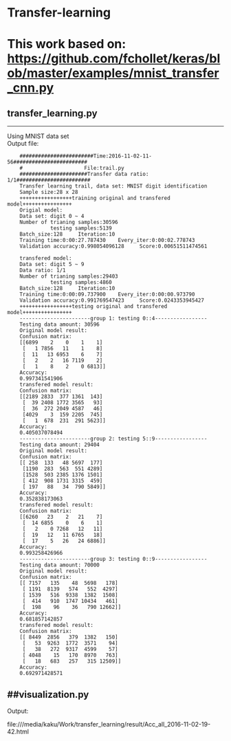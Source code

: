 # Transfer-learning
This work based on:  
https://github.com/fchollet/keras/blob/master/examples/mnist_transfer_cnn.py
=======================================
## transfer_learning.py
-------------
Using MNIST data set  
Output file: 

        ########################Time:2016-11-02-11-56########################        
        #                    File:trail.py
        ######################Transfer data ratio: 1/1########################
        Transfer learning trail, data set: MNIST digit identification
        Sample size:28 x 28
        +++++++++++++++++training original and transfered model++++++++++++++++
        Origial model:
        Data set: digit 0 ~ 4
        Number of trianing samples:30596
                  testing samples:5139
        Batch_size:128     Iteration:10
        Training time:0:00:27.787430    Every_iter:0:00:02.778743
        Validation accuracy:0.998054096128     Score:0.00651511474561

        transfered model:
        Data set: digit 5 ~ 9
        Data ratio: 1/1
        Number of trianing samples:29403
                  testing samples:4860
        Batch_size:128     Iteration:10
        Training time:0:00:09.737900    Every_iter:0:00:00.973790
        Validation accuracy:0.991769547423     Score:0.0243353945427
        +++++++++++++++++testing original and transfered model++++++++++++++++
        -----------------------group 1: testing 0::4-----------------
        Testing data amount: 30596
        Original model result:
        Confusion matrix:
        [[6899    2    0    1    1]
         [   1 7856   11    1    8]
         [  11   13 6953    6    7]
         [   2    2   16 7119    2]
         [   1    8    2    0 6813]]
        Accuracy:
        0.997341541906
        transfered model result:
        Confusion matrix:
        [[2189 2833  377 1361  143]
         [  39 2408 1772 3565   93]
         [  36  272 2049 4587   46]
         [4029    3  159 2205  745]
         [   1  678  231  291 5623]]
        Accuracy:
        0.405037078494
        -----------------------group 2: testing 5::9-----------------
        Testing data amount: 29404
        Original model result:
        Confusion matrix:
        [[ 258  133   48 5697  177]
         [1190  283  563  551 4289]
         [1528  503 2385 1376 1501]
         [ 412  908 1731 3315  459]
         [ 197   88   34  790 5849]]
        Accuracy:
        0.352838173063
        transfered model result:
        Confusion matrix:
        [[6260   23    2   21    7]
         [  14 6855    0    6    1]
         [   2    0 7268   12   11]
         [  19   12   11 6765   18]
         [  17    5   26   24 6886]]
        Accuracy:
        0.993258426966
        -----------------------group 3: testing 0::9-----------------
        Testing data amount: 70000
        Original model result:
        Confusion matrix:
        [[ 7157   135    48  5698   178]
         [ 1191  8139   574   552  4297]
         [ 1539   516  9338  1382  1508]
         [  414   910  1747 10434   461]
         [  198    96    36   790 12662]]
        Accuracy:
        0.681857142857
        transfered model result:
        Confusion matrix:
        [[ 8449  2856   379  1382   150]
         [   53  9263  1772  3571    94]
         [   38   272  9317  4599    57]
         [ 4048    15   170  8970   763]
         [   18   683   257   315 12509]]
        Accuracy:
        0.692971428571
##visualization.py
-----------------------------------
Output:  

file:///media/kaku/Work/transfer_learning/result/Acc_all_2016-11-02-19-42.html
